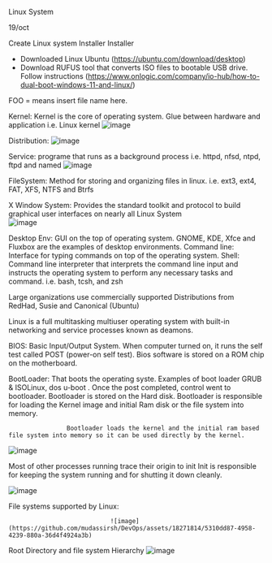 Linux System

19/oct

Create Linux system Installer Installer 
- Downloaded Linux Ubuntu 	(https://ubuntu.com/download/desktop)
- Download RUFUS tool that converts ISO files to bootable USB drive.  Follow instructions (https://www.onlogic.com/company/io-hub/how-to-dual-boot-windows-11-and-linux/)



FOO =			  means insert file name here.

Kernel:			Kernel is the core of operating system. Glue between hardware and application i.e. Linux kernel	![image](https://github.com/mudassirsh/DevOps/assets/18271814/199d8fbb-1e22-439c-bfb2-f014565a9f5e)




Distribution:	![image](https://github.com/mudassirsh/DevOps/assets/18271814/66ec433a-915e-49b2-810e-233c72ef6093)


Service:			programe that runs as a background process		i.e.	httpd, nfsd, ntpd, ftpd and named	![image](https://github.com/mudassirsh/DevOps/assets/18271814/57e598ce-04d1-4595-9ddf-9e641be9e734)


FileSystem:		Method for storing and organizing files in linux. 	i.e. ext3, ext4, FAT, XFS, NTFS and Btrfs	


X Window System:	Provides the standard toolkit and protocol to build graphical user interfaces on nearly all Linux System 		
![image](https://github.com/mudassirsh/DevOps/assets/18271814/54d2896f-dd7c-49b6-a076-39e63f880d45)


Desktop Env:		GUI on the top of operating system.			GNOME, KDE, Xfce and Fluxbox	are the examples of desktop environments.
Command line:		Interface for typing commands on top of the operating system.
Shell:			    Command line interpreter that interprets the command line input and instructs the operating system to perform any necessary tasks and command. i.e. bash, tcsh, and zsh
			
Large organizations use commercially supported Distributions from RedHad, Susie and Canonical (Ubuntu) 

Linux is a full multitasking multiuser operating system with built-in networking and service processes known as deamons.

BIOS:			     Basic Input/Output System. When computer turned on, it runs the self test called POST (power-on self test). Bios software is stored on a ROM chip on the motherboard.


BootLoader:		 That boots the operating syste.  Examples of boot loader GRUB & ISOLinux, dos u-boot . Once the post completed, control went to bootloader. Bootloader is stored on the Hard disk.
			         Bootloader is responsible for loading the Kernel image and initial Ram disk or the file system into memory.

			        Bootloader loads the kernel and the initial ram based file system into memory so it can be used directly by the kernel. 

![image](https://github.com/mudassirsh/DevOps/assets/18271814/7df6348e-b409-4ee8-b731-028374f178f4)


              
Most of other processes running trace their origin to init
Init is responsible for keeping the system running and for shutting it down cleanly.

![image](https://github.com/mudassirsh/DevOps/assets/18271814/544734d8-563c-4d98-91ea-cb4544537ab3)


File systems supported by Linux:

                                ![image](https://github.com/mudassirsh/DevOps/assets/18271814/5310dd87-4958-4239-880a-36d4f4924a3b)


Root Directory and file system Hierarchy
                                ![image](https://github.com/mudassirsh/DevOps/assets/18271814/2db2c20f-cb34-4541-a610-b78d1c0bbad2)
